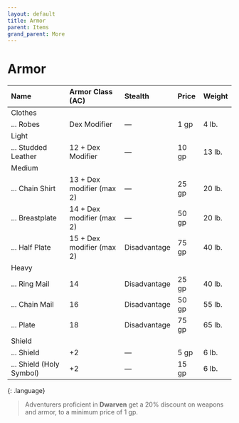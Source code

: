 ```yaml
---
layout: default
title: Armor
parent: Items
grand_parent: More
---
```


# Armor


| Name                                                                | Armor Class (AC)          | Stealth      | Price | Weight |
| :------------------------------------------------------------------ | :------------------------ | :----------- | :---- | :----- |
| Clothes                                                             |                           |              |       |        |
| ... Robes                                                           | Dex Modifier              | —            | 1 gp  | 4 lb.  |
| Light                                                               |                           |              |       |        |
| ... Studded Leather                                                 | 12 + Dex Modifier         | —            | 10 gp | 13 lb. |
| Medium                                                              |                           |              |       |        |
| ... Chain Shirt                                                     | 13 + Dex modifier (max 2) | —            | 25 gp | 20 lb. |
| ... Breastplate                                                     | 14 + Dex modifier (max 2) | —            | 50 gp | 20 lb. |
| ... Half Plate                                                      | 15 + Dex modifier (max 2) | Disadvantage | 75 gp | 40 lb. |
| Heavy                                                               |                           |              |       |        |
| ... Ring Mail                                                       | 14                        | Disadvantage | 25 gp | 40 lb. |
| ... Chain Mail                                                      | 16                        | Disadvantage | 50 gp | 55 lb. |
| ... Plate                                                           | 18                        | Disadvantage | 75 gp | 65 lb. |
| Shield                                                              |                           |              |       |        |
| ... Shield                                                          | +2                        | —            | 5 gp  | 6 lb.  |
| ... Shield (Holy Symbol) | +2                        | —            | 15 gp | 6 lb.  |

{: .language}
> Adventurers proficient in **Dwarven** get a 20% discount on weapons and armor, to a minimum price of 1 gp.


